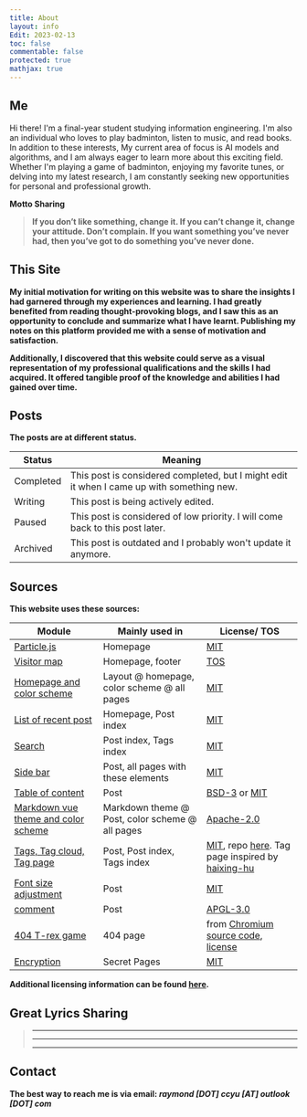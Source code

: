 ```yaml
---
title: About
layout: info
Edit: 2023-02-13
toc: false
commentable: false
protected: true
mathjax: true
---
```


## Me
Hi there! I'm a final-year student studying information engineering. 
I'm also an individual who loves to play badminton, 
listen to music, and read books. In addition to these interests,
My current area of focus is AI models and algorithms, and I am always eager to 
learn more about this exciting field. Whether I'm playing a game of badminton, 
enjoying my favorite tunes, or delving into my latest research, 
I am constantly seeking new opportunities for personal and professional growth.

<b>Motto Sharing
> If you don’t like something, change it. If you can’t change it, change your attitude. Don’t complain.
> If you want something you’ve never had, then you’ve got to do something you’ve never done.


## This Site
My initial motivation for writing on this website was to share the insights 
I had garnered through my experiences and learning. I had greatly benefited from 
reading thought-provoking blogs, and I saw this as an opportunity to conclude and 
summarize what I have learnt. Publishing my notes on this platform provided me with 
a sense of motivation and satisfaction.

Additionally, I discovered that this website could serve as a visual representation 
of my professional qualifications and the skills I had acquired. It offered tangible 
proof of the knowledge and abilities I had gained over time.

## Posts

The posts are at different status.

| Status    | Meaning                                                      |
| --------- | ------------------------------------------------------------ |
| Completed | This post is considered completed, but I might edit it when I came up with something new. |
| Writing   | This post is being actively edited.                          |
| Paused    | This post is considered of low priority. I will come back to this post later. |
| Archived  | This post is outdated and I probably won't update it anymore. |

## Sources

This website uses these sources:

| Module                                                       | Mainly used in                                  | License/ TOS                                                 |
| ------------------------------------------------------------ | ----------------------------------------------- | ------------------------------------------------------------ |
| [Particle.js](https://github.com/VincentGarreau/particles.js) | Homepage                                        | [MIT](http://opensource.org/licenses/MIT)                    |
| [Visitor map](https://clustrmaps.com/)                       | Homepage, footer                                | [TOS](https://clustrmaps.com/legal)                          |
| [Homepage and color scheme](https://github.com/nrandecker/particle) | Layout @ homepage, color scheme @ all pages     | [MIT](http://opensource.org/licenses/MIT)                    |
| [List of recent post](https://github.com/mdo/jekyll-snippets/blob/master/posts-list.html) | Homepage, Post index                            | [MIT](http://opensource.org/licenses/MIT)                    |
| [Search](https://github.com/christian-fei/Simple-Jekyll-Search) | Post index, Tags index                          | [MIT](http://opensource.org/licenses/MIT)                    |
| [Side bar](https://github.com/poole/lanyon)                  | Post, all pages with these elements             | [MIT](https://github.com/poole/lanyon/blob/master/LICENSE.md) |
| [Table of content](https://github.com/allejo/jekyll-toc)     | Post                                            | [BSD-3](https://opensource.org/licenses/BSD-3-Clause) or [MIT](http://opensource.org/licenses/MIT) |
| [Markdown vue theme and color scheme](https://github.com/blinkfox/typora-vue-theme) | Markdown theme @ Post, color scheme @ all pages | [Apache-2.0](http://www.apache.org/licenses/LICENSE-2.0)     |
| [Tags, Tag cloud, Tag page](https://hyunyoung2.github.io/2016/12/17/Tag_Cloud/) | Post, Post index, Tags index                    | [MIT](http://opensource.org/licenses/MIT), repo [here](https://github.com/hyunyoung2/hyunyoung2.github.io). Tag page inspired by [haixing-hu](https://haixing-hu.github.io/tags.html) |
| [Font size adjustment](https://codepen.io/robgolbeck/pen/yePRwa) | Post                                            | [MIT](http://opensource.org/licenses/MIT)                    |
| [comment](https://commentit.io)                              | Post                                            | [APGL-3.0](https://www.gnu.org/licenses/agpl-3.0.html)       |
| [404 T-rex game](https://github.com/wayou/t-rex-runner)      | 404 page                                        | from [Chromium source code](https://cs.chromium.org/chromium/src/components/neterror/resources/offline.js?q=t-rex+package), [license](https://chromium.googlesource.com/chromium/src.git/+/master/LICENSE) |
| [Encryption](https://github.com/robinmoisson/staticrypt)     | Secret Pages                                    | [MIT](http://opensource.org/licenses/MIT)                    |

Additional licensing information can be found [here](https://github.com/Raymondccy/Raymondccy.github.io/blob/main/LICENSE.md).

## Great Lyrics Sharing

> ****
>
> ****
>
> ****

## Contact

The best way to reach me is via email: <b><em> raymond [DOT] ccyu [AT] outlook [DOT] com </em>
